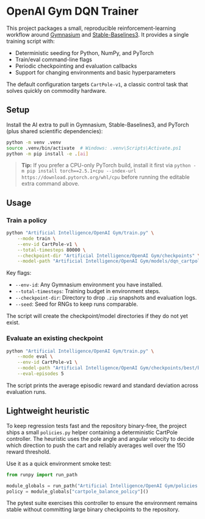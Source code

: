 # OpenAI Gym DQN Trainer

This project packages a small, reproducible reinforcement-learning workflow around [Gymnasium](https://gymnasium.farama.org/) and [Stable-Baselines3](https://stable-baselines3.readthedocs.io/en/master/). It provides a single training script with:

- Deterministic seeding for Python, NumPy, and PyTorch
- Train/eval command-line flags
- Periodic checkpointing and evaluation callbacks
- Support for changing environments and basic hyperparameters

The default configuration targets `CartPole-v1`, a classic control task that solves quickly on commodity hardware.

## Setup

Install the AI extra to pull in Gymnasium, Stable-Baselines3, and PyTorch (plus shared scientific dependencies):

```bash
python -m venv .venv
source .venv/bin/activate  # Windows: .venv\Scripts\Activate.ps1
python -m pip install -e .[ai]
```

> **Tip:** If you prefer a CPU-only PyTorch build, install it first via
> `python -m pip install torch==2.5.1+cpu --index-url https://download.pytorch.org/whl/cpu`
> before running the editable extra command above.

## Usage

### Train a policy

```bash
python "Artificial Intelligence/OpenAI Gym/train.py" \
    --mode train \
    --env-id CartPole-v1 \
    --total-timesteps 80000 \
    --checkpoint-dir "Artificial Intelligence/OpenAI Gym/checkpoints" \
    --model-path "Artificial Intelligence/OpenAI Gym/models/dqn_cartpole"
```

Key flags:

- `--env-id`: Any Gymnasium environment you have installed.
- `--total-timesteps`: Training budget in environment steps.
- `--checkpoint-dir`: Directory to drop `.zip` snapshots and evaluation logs.
- `--seed`: Seed for RNGs to keep runs comparable.

The script will create the checkpoint/model directories if they do not yet exist.

### Evaluate an existing checkpoint

```bash
python "Artificial Intelligence/OpenAI Gym/train.py" \
    --mode eval \
    --env-id CartPole-v1 \
    --model-path "Artificial Intelligence/OpenAI Gym/checkpoints/best/best_model" \
    --eval-episodes 5
```

The script prints the average episodic reward and standard deviation across evaluation runs.

## Lightweight heuristic

To keep regression tests fast and the repository binary-free, the project ships a small `policies.py` helper containing a deterministic CartPole controller. The heuristic uses the pole angle and angular velocity to decide which direction to push the cart and reliably averages well over the 150 reward threshold.

Use it as a quick environment smoke test:

```python
from runpy import run_path

module_globals = run_path("Artificial Intelligence/OpenAI Gym/policies.py")
policy = module_globals["cartpole_balance_policy"]()
```

The pytest suite exercises this controller to ensure the environment remains stable without committing large binary checkpoints to the repository.
